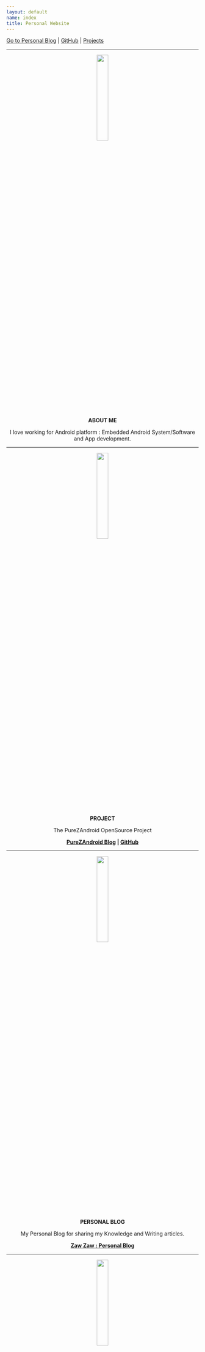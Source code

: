 ```yaml
---
layout: default
name: index
title: Personal Website
---
```


[Go to Personal Blog](https://medium.com/zawzaww) | [GitHub](https://github.com/zawzaww) | [Projects](./projects.md)

----

<p align="center"> 
  <img src="https://s20.postimg.cc/g9j3jkr8t/about-me.png" width="24%" height="24%" /> 
</p>
<p align="center"> <b>ABOUT ME</b> </p>
<p align="center">
  I love working for Android platform : Embedded Android System/Software and App development.
</p>

----

<p align="center"> 
  <img src="https://s20.postimg.cc/ifn1owg3x/android.png" width="24%" height="24%" /> 
</p>
<p align="center"> <b>PROJECT</b> </p>
<p align="center">
  The PureZAndroid OpenSource Project
</p>
<p align="center">
  <b>
    <a href="https://medium.com/purezandroid">PureZAndroid Blog</a> | 
    <a href="https://github.com/purezandroid">GitHub</a>
  </b>
</p>

----


<p align="center"> 
  <img src="https://s20.postimg.cc/jmvxjyhwd/medium-blog.png" width="24%" height="24%" /> 
</p>
<p align="center"> <b>PERSONAL BLOG</b> </p>
<p align="center">
  My Personal Blog for sharing my Knowledge and Writing articles.
</p>
<p align="center">
  <b>
    <a href="https://medium.com/zawzaww">Zaw Zaw : Personal Blog</a>
  </b>
</p>


----


<p align="center"> 
  <img src="https://s20.postimg.cc/bintf8y25/works.png" width="24%" height="24%" /> 
</p>
<p align="center"> <b>WORKS</b> </p>
<p align="center">
  PureZAndroid is my Personal project and Work.
</p>
<p align="center">
  <b>
    <a href="https://github.com/purezandroid">Project Maintainer @PureZAndroid</a>
  </b>
</p>


----


<p align="center"> 
  <img src="https://s20.postimg.cc/bp6kfwg7x/interest.png" width="24%" height="24%" /> 
</p>
<p align="center"> <b>INTERESTS</b> </p>
<p align="center">
  Android OS/Kernel, Linux, Embedded Android System/Software and App Development, Writing Tech Articles, Music and Game Playing.
</p>


----


<p align="center"> 
  <img src="https://s20.postimg.cc/79o5ap8zh/githubdark.png" width="24%" height="24%" /> 
</p>
<p align="center"> <b>GITHUB</b> </p>
<p align="center">
 My GiHub Profile for Open Source Projects.
</p>
<p align="center">
  <b>
    <a href="https://github.com/zawzaww">ZawZaw @GitHub</a>
  </b>
</p>


----


<p align="center"> 
  <img src="https://s20.postimg.cc/ib2l1eq25/contact.png" width="24%" height="24%" /> 
</p> <p align="center"> <b>CONTACT</b> </p>
<p align="center">
  <b>
    <a href="mailto:zawzawit.459@gmail.com">Email</a> | <a href="https://medium.com/@zawzaww">Medium</a> | <a href="https://forum.xda-developers.com/member.php?u=7581611">XDA-Developers</a> | <a href="https://github.com/zawzaww">GitHub</a> | <a href="https://androidfilehost.com/?w=profile&uid=529152257862700649">AndroidFileHost</a> | <a href="https://www.facebook.com/zawzaw.me">Facebook</a> | <a href="https://twitter.com/zawzawwme">Twitter</a> | <a href="https://plus.google.com/+ZawZawMM">Google+</a> | <a href="https://www.instagram.com/zawzaw.me">Instagram</a> | <a href="https://t.me/zawzaww">Telegram</a>
  </b>
</p>
